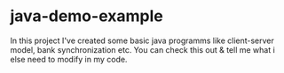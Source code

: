 # java-demo-example
In this project I've created some basic java programms like client-server model, bank synchronization etc. 
You can check this out & tell me what i else need to modify in my code.
